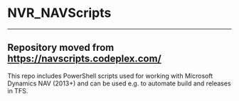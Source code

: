 # NVR_NAVScripts
---
Repository moved from https://navscripts.codeplex.com/
---
This repo includes PowerShell scripts used for working with Microsoft Dynamics NAV (2013+) 
and can be used e.g. to automate build and releases in TFS.

